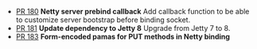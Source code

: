 * [PR 180][180] **Netty server prebind callback** Add callback
  function to be able to customize server bootstrap before binding
  socket.
* [PR 181][181] **Update dependency to Jetty 8** Upgrade from Jetty 7
  to 8.
* [PR 183][183] **Form-encoded pamas for PUT methods in Netty binding**

[180]: https://github.com/unfiltered/unfiltered/pull/180
[181]: https://github.com/unfiltered/unfiltered/pull/181
[183]: https://github.com/unfiltered/unfiltered/pull/183
